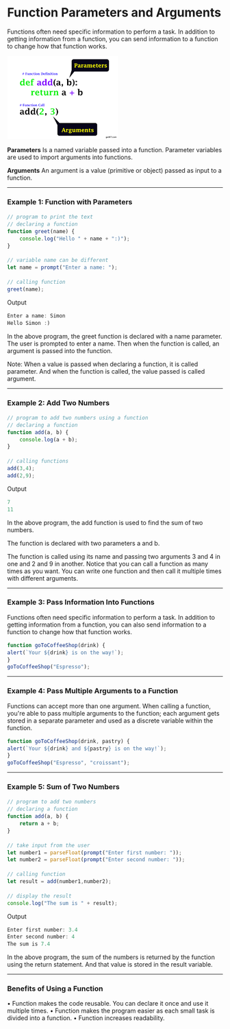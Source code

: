 # Function Parameters and Arguments
Functions often need specific information to perform a task. In addition to getting information from a function, you can send information to a function to change how that function works.

![Function](/img/javascript-function-parameter-argument.png)

**Parameters**
Is a named variable passed into a function. Parameter variables are used to import arguments into functions.

**Arguments**
An argument is a value (primitive or object) passed as input to a function.

***

### Example 1: Function with Parameters

```js
// program to print the text
// declaring a function
function greet(name) {
    console.log("Hello " + name + ":)");
}

// variable name can be different
let name = prompt("Enter a name: ");

// calling function
greet(name);
```

Output

```js
Enter a name: Simon
Hello Simon :)
```

In the above program, the greet function is declared with a name parameter. The user is prompted to enter a name. Then when the function is called, an argument is passed into the function.

Note: When a value is passed when declaring a function, it is called parameter. And when the function is called, the value passed is called argument.

***

### Example 2: Add Two Numbers

```js
// program to add two numbers using a function
// declaring a function
function add(a, b) {
    console.log(a + b);
}

// calling functions
add(3,4);
add(2,9);
```

Output
```js
7
11
```

In the above program, the add function is used to find the sum of two numbers.

The function is declared with two parameters a and b.

The function is called using its name and passing two arguments 3 and 4 in one and 2 and 9 in another.
Notice that you can call a function as many times as you want. You can write one function and then call it multiple times with different arguments.

***

### Example 3: Pass Information Into Functions

Functions often need specific information to perform a task. In addition to getting information from a function, you can also send information to a function to change how that function works.

```js
function goToCoffeeShop(drink) {
alert(`Your ${drink} is on the way!`);
}
goToCoffeeShop("Espresso");
```

***

### Example 4: Pass Multiple Arguments to a Function

Functions can accept more than one argument. When calling a function, you're able to pass multiple arguments to the function; each argument gets stored in a separate parameter and used as a discrete variable within the function.

```jsx
function goToCoffeeShop(drink, pastry) {
alert(`Your ${drink} and ${pastry} is on the way!`);
}
goToCoffeeShop("Espresso", "croissant");
```

***

### Example 5: Sum of Two Numbers
```js
// program to add two numbers
// declaring a function
function add(a, b) {
    return a + b;
}

// take input from the user
let number1 = parseFloat(prompt("Enter first number: "));
let number2 = parseFloat(prompt("Enter second number: "));

// calling function
let result = add(number1,number2);

// display the result
console.log("The sum is " + result);
```

Output

```js
Enter first number: 3.4
Enter second number: 4
The sum is 7.4
```

In the above program, the sum of the numbers is returned by the function using the return statement. And that value is stored in the result variable.

***

### Benefits of Using a Function

• Function makes the code reusable. You can declare it once and use it multiple times.
• Function makes the program easier as each small task is divided into a function.
• Function increases readability.